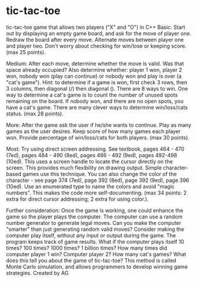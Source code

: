 # tic-tac-toe
tic-tac-toe game that allows two players ("X" and "O") in C++
Basic: Start out by displaying an empty game board, and ask for the move of player one.
Redraw the board after every move. Alternate moves between player one and player two.
Don't worry about checking for win/lose or keeping score. (max 25 points).

Medium: After each move, determine whether the move is valid.
Was that space already occupied? Also determine whether: player 1 won, player 2 won, nobody won (play can continue) or nobody won and play is over (a "cat's game"). 
Hint: to determine if a game is won, first check 3 rows, then 3 columns, then diagonal (/) then diagonal (\).
There are 8 ways to win. One way to determine a cat's game is to count the number of unused spots remaining on the board. 
If nobody won, and there are no open spots, you have a cat's game. There are many clever ways to determine win/loss/cats status. (max 28 points).

More: After the game ask the user if he/she wants to continue.
Play as many games as the user desires. Keep score of how many games each player won. Provide percentage of win/loss/cats for both players. (max 30 points).

Most: Try using direct screen addressing. 
See textbook, pages 464 - 470 (7ed), pages 484 - 490 (8ed), pages 486 - 492 (9ed), pages 492-498 (10ed).
This uses a screen handle to locate the cursor directly on the screen. This provides much flexibility on drawing output.
Simple character-based games use this technique.
You can also change the color of the character - see page 374 (7ed), page 392 (8ed), page 392 (9ed), page 396 (10ed).
Use an enumerated type to name the colors and avoid "magic numbers".
This makes the code more self-documenting. (max 34 points: 2 extra for direct cursor addressing; 2 extra for using color.).

Further consideration:
Once the game is working, one could enhance the game so the player plays the computer.
The computer can use a random number generator to generate legal moves. Can you make the computer "smarter" than just generating random valid moves?
Consider making the computer play itself, without any input or output during the game. 
The program keeps track of game results.
What if the computer plays itself 10 times? 100 times? 1000 times? 1 billion times? 
How many times did computer player 1 win? Computer player 2? How many cat's games? What does this tell you about the game of tic-tac-toe?
This method is called Monte Carlo simulation, and allows programmers to develop winning game strategies.
Created by AG

